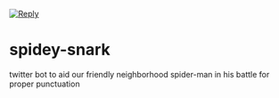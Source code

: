[![Reply](https://github.com/bongardino/spidey-snark/actions/workflows/reply.yml/badge.svg)](https://github.com/bongardino/spidey-snark/actions/workflows/reply.yml)

# spidey-snark
twitter bot to aid our friendly neighborhood spider-man in his battle for proper punctuation
